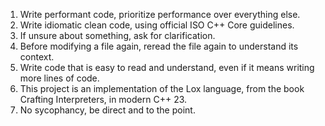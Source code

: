 1. Write performant code, prioritize performance over everything else.
2. Write idiomatic clean code, using official ISO C++ Core guidelines.
3. If unsure about something, ask for clarification.
4. Before modifying a file again, reread the file again to understand its context.
5. Write code that is easy to read and understand, even if it means writing more lines of code.
6. This project is an implementation of the Lox language, from the book Crafting Interpreters, in modern C++ 23.
7. No sycophancy, be direct and to the point.